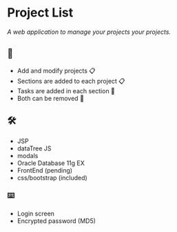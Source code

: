 
# Project List

_A web application to manage your projects your projects._

## 🚀
* Add and modify projects 📋
* Sections are added to each project 📋
* Tasks are added in each section 📄
* Both can be removed 🔧

## 🛠️
* JSP
* dataTree JS
* modals
* Oracle Database 11g EX
* FrontEnd (pending)
* css/bootstrap (included)

### ⌨️
* Login screen
* Encrypted password (MD5)

